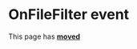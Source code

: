 # OnFileFilter event #

This page has [**moved**](https://lib-docs.delphidabbler.com/DropFiles/5/API/TPJDropFiles-OnFileFilter)